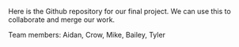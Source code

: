 Here is the Github repository for our final project.
We can use this to collaborate and merge our work.

Team members:
Aidan, Crow, Mike, Bailey, Tyler
